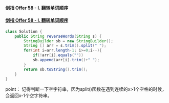 #### 剑指 Offer 58 - I. 翻转单词顺序

#### [剑指 Offer 58 - I. 翻转单词顺序](https://leetcode-cn.com/problems/fan-zhuan-dan-ci-shun-xu-lcof/)

```java
class Solution {
    public String reverseWords(String s) {
        StringBuilder sb = new StringBuilder();
        String [] arr = s.trim().split(" ");
        for(int i=arr.length-1; i>=0;i--){
            if(!arr[i].equals(""))
            sb.append(arr[i].trim()+" ");
        }
        return sb.toString().trim();
    }
}
```

point： 记得判断一下空字符串，因为split()函数在遇到连续的x>1个空格的时候，会返回x-1个空字符串。

